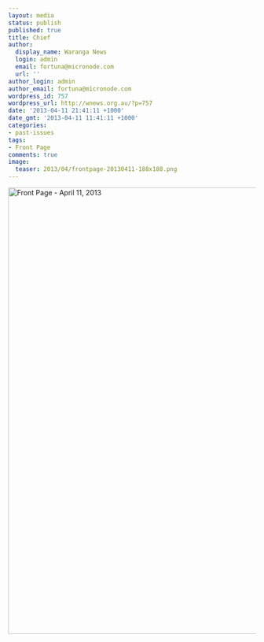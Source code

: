 ```yaml
---
layout: media
status: publish
published: true
title: Chief
author:
  display_name: Waranga News
  login: admin
  email: fortuna@micronode.com
  url: ''
author_login: admin
author_email: fortuna@micronode.com
wordpress_id: 757
wordpress_url: http://wnews.org.au/?p=757
date: '2013-04-11 21:41:11 +1000'
date_gmt: '2013-04-11 11:41:11 +1000'
categories:
- past-issues
tags:
- Front Page
comments: true
image:
  teaser: 2013/04/frontpage-20130411-188x188.png
---
```


<a href="{{ site.url }}/images/2013/04/frontpage-20130411.pdf"><img class="alignnone size-full wp-image-755" alt="Front Page - April 11, 2013" src="{{ site.url }}/images/2013/04/frontpage-20130411.png" width="624" height="907" /></a>
